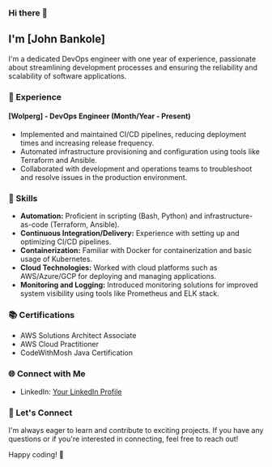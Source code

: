 ### Hi there 👋

## I'm [John Bankole]

I'm a dedicated DevOps engineer with one year of experience, passionate about streamlining development processes and ensuring the reliability and scalability of software applications.

### 💼 Experience

#### [Wolperg] - DevOps Engineer (Month/Year - Present)
- Implemented and maintained CI/CD pipelines, reducing deployment times and increasing release frequency.
- Automated infrastructure provisioning and configuration using tools like Terraform and Ansible.
- Collaborated with development and operations teams to troubleshoot and resolve issues in the production environment.

### 🚀 Skills

- **Automation:** Proficient in scripting (Bash, Python) and infrastructure-as-code (Terraform, Ansible).
- **Continuous Integration/Delivery:** Experience with setting up and optimizing CI/CD pipelines.
- **Containerization:** Familiar with Docker for containerization and basic usage of Kubernetes.
- **Cloud Technologies:** Worked with cloud platforms such as AWS/Azure/GCP for deploying and managing applications.
- **Monitoring and Logging:** Introduced monitoring solutions for improved system visibility using tools like Prometheus and ELK stack.

### 📚 Certifications

- AWS Solutions Architect Associate
- AWS Cloud Practitioner
- CodeWithMosh Java Certification

### 🌐 Connect with Me

- LinkedIn: [Your LinkedIn Profile](https://www.linkedin.com/in/bankolejohn/)

### 🤝 Let's Connect

I'm always eager to learn and contribute to exciting projects. If you have any questions or if you're interested in connecting, feel free to reach out!

Happy coding! 🚀


<!--
**bankolejohn/bankolejohn** is a ✨ _special_ ✨ repository because its `README.md` (this file) appears on your GitHub profile.

Here are some ideas to get you started:

- 🔭 I’m currently working on ...
- 🌱 I’m currently learning ...
- 👯 I’m looking to collaborate on ...
- 🤔 I’m looking for help with ...
- 💬 Ask me about ...
- 📫 How to reach me: ...
- 😄 Pronouns: ...
- ⚡ Fun fact: ...
-->
